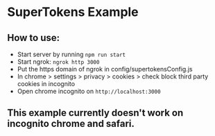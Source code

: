 # SuperTokens Example

## How to use:

-   Start server by running `npm run start`
-   Start ngrok: `ngrok http 3000`
-   Put the https domain of ngrok in config/supertokensConfig.js
-   In chrome > settings > privacy > cookies > check block third party cookies in incognito
-   Open chrome incognito on `http://localhost:3000`

## This example currently doesn't work on incognito chrome and safari.

